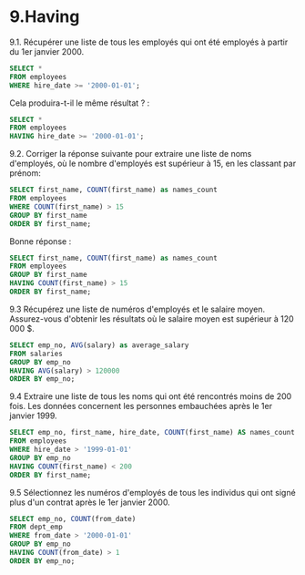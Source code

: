# 9.Having
9.1. Récupérer une liste de tous les employés qui ont été employés à partir du 1er janvier 2000.
```sql
SELECT *
FROM employees
WHERE hire_date >= '2000-01-01';
```
Cela produira-t-il le même résultat ? :
```sql
SELECT *
FROM employees
HAVING hire_date >= '2000-01-01';
```
9.2. Corriger la réponse suivante pour extraire une liste de noms d'employés, où le nombre d'employés est supérieur à 15, en les classant par prénom:
```sql
SELECT first_name, COUNT(first_name) as names_count
FROM employees
WHERE COUNT(first_name) > 15
GROUP BY first_name
ORDER BY first_name;
```
Bonne réponse :
```sql
SELECT first_name, COUNT(first_name) as names_count
FROM employees
GROUP BY first_name
HAVING COUNT(first_name) > 15
ORDER BY first_name;
```
9.3 Récupérez une liste de numéros d'employés et le salaire moyen. Assurez-vous d'obtenir les résultats où le salaire moyen est supérieur à 120 000 $.
```sql
SELECT emp_no, AVG(salary) as average_salary
FROM salaries
GROUP BY emp_no
HAVING AVG(salary) > 120000
ORDER BY emp_no;
```
9.4 Extraire une liste de tous les noms qui ont été rencontrés moins de 200 fois. Les données concernent les personnes embauchées après le 1er janvier 1999.
```sql
SELECT emp_no, first_name, hire_date, COUNT(first_name) AS names_count
FROM employees
WHERE hire_date > '1999-01-01'
GROUP BY emp_no
HAVING COUNT(first_name) < 200
ORDER BY first_name;
```
9.5 Sélectionnez les numéros d'employés de tous les individus qui ont signé plus d'un contrat après le 1er janvier 2000.
```sql
SELECT emp_no, COUNT(from_date)
FROM dept_emp
WHERE from_date > '2000-01-01'
GROUP BY emp_no
HAVING COUNT(from_date) > 1
ORDER BY emp_no;
```
